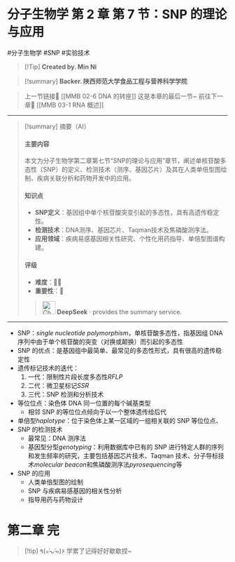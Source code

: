 # 分子生物学 第 2 章 第 7 节：SNP 的理论与应用
#分子生物学 #SNP #实验技术 


> [!Tip] **Created by. Min Ni**

> [!summary] **Backer. 陕西师范大学食品工程与营养科学学院**

> 上一节链接🔗 [[MMB 02-6 DNA 的转座]]
> 这是本章的最后一节~
> 前往下一章🚀 [[MMB 03-1 RNA 概述]]

---

> [!summary] 摘要（AI）
> 
> #### 主要内容
> 
> 本文为分子生物学第二章第七节“SNP的理论与应用”章节，阐述单核苷酸多态性（SNP）的定义、检测技术（测序、基因芯片）及其在人类单倍型图绘制、疾病关联分析和药物开发中的应用。
> 
> #### 知识点
> 
> - **SNP定义**：基因组中单个核苷酸突变引起的多态性，具有高遗传稳定性。
> - **检测技术**：DNA测序、基因芯片、Taqman技术及焦磷酸测序法。
> - **应用领域**：疾病易感基因相关性研究、个性化用药指导、单倍型图谱构建。
> 
> #### 评级
> 
> - **难度**：🌿🌿
> - **重要性**：🌟
> 
>><img src="https://img.icons8.com/?size=100&id=YWOidjGxCpFW&format=png&color=000000" alt="ChatGPT Icon" width="30" height="30" style="margin-bottom: -7px;"> **DeepSeek** · provides the summary service.

---
- SNP：*single nucleotide polymorphism*，单核苷酸多态性，指基因组 DNA 序列中由于单个核苷酸的突变（对换或颠换）而引起的多态性
- SNP 的优点：是基因组中最简单、最常见的多态性形式，具有很高的遗传稳定性
- 遗传标记技术的迭代：
	1. 一代：限制性片段长度多态性*RFLP*
	2. 二代：微卫星标记*SSR*
	3. 三代：SNP 检测和分析技术
- 等位位点：染色体 DNA 同一位置的每个碱基类型
	- 相邻 SNP 的等位位点倾向于以一个整体遗传给后代
- 单倍型*haplotype*：位于染色体上某一区域的一组相关联的 SNP 等位位点、
- SNP 的检测技术
	- 最常见：DNA 测序法
	- 基因型分型*genotyping*：利用数据库中已有的 SNP 进行特定人群的序列和发生频率的研究，主要包括基因芯片技术、Taqman 技术、分子导标技术*molecular beacon*和焦磷酸测序法*pyrosequencing*等
- SNP 的应用
	- 人类单倍型图的绘制
	- SNP 与疾病易感基因的相关性分析
	- 指导用药与药物设计

# 第二章 完

> [!tip] ٩(๑˃̵ᴗ˂̵๑)۶ 学累了记得好好歇歇捏~
